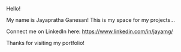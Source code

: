 Hello! 

My name is Jayapratha Ganesan! This is my space for my projects...


Connect me on LinkedIn here: https://www.linkedin.com/in/jayamg/ 


Thanks for visiting my portfolio! 


